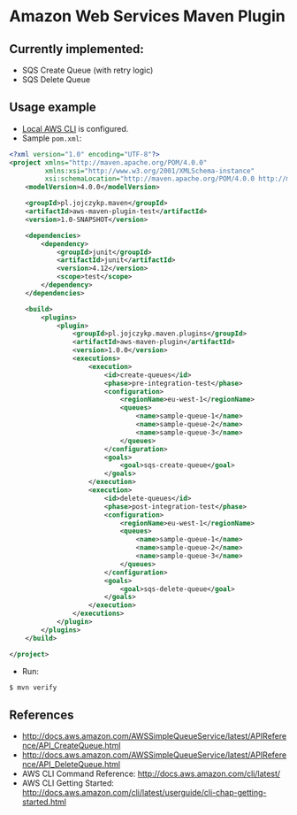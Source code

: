 # Amazon Web Services Maven Plugin

## Currently implemented:
- SQS Create Queue (with retry logic)
- SQS Delete Queue

## Usage example

- [Local AWS CLI](http://docs.aws.amazon.com/cli/latest/userguide/cli-chap-getting-started.html) is configured.
- Sample `pom.xml`:
```xml
<?xml version="1.0" encoding="UTF-8"?>
<project xmlns="http://maven.apache.org/POM/4.0.0"
		 xmlns:xsi="http://www.w3.org/2001/XMLSchema-instance"
		 xsi:schemaLocation="http://maven.apache.org/POM/4.0.0 http://maven.apache.org/xsd/maven-4.0.0.xsd">
	<modelVersion>4.0.0</modelVersion>

	<groupId>pl.jojczykp.maven</groupId>
	<artifactId>aws-maven-plugin-test</artifactId>
	<version>1.0-SNAPSHOT</version>

	<dependencies>
		<dependency>
			<groupId>junit</groupId>
			<artifactId>junit</artifactId>
			<version>4.12</version>
			<scope>test</scope>
		</dependency>
	</dependencies>

	<build>
		<plugins>
			<plugin>
				<groupId>pl.jojczykp.maven.plugins</groupId>
				<artifactId>aws-maven-plugin</artifactId>
				<version>1.0.0</version>
				<executions>
					<execution>
						<id>create-queues</id>
						<phase>pre-integration-test</phase>
						<configuration>
							<regionName>eu-west-1</regionName>
							<queues>
								<name>sample-queue-1</name>
								<name>sample-queue-2</name>
								<name>sample-queue-3</name>
							</queues>
						</configuration>
						<goals>
							<goal>sqs-create-queue</goal>
						</goals>
					</execution>
					<execution>
						<id>delete-queues</id>
						<phase>post-integration-test</phase>
						<configuration>
							<regionName>eu-west-1</regionName>
							<queues>
								<name>sample-queue-1</name>
								<name>sample-queue-2</name>
								<name>sample-queue-3</name>
							</queues>
						</configuration>
						<goals>
							<goal>sqs-delete-queue</goal>
						</goals>
					</execution>
				</executions>
			</plugin>
		</plugins>
	</build>

</project>
```
- Run:
```bash
$ mvn verify
```

## References
- http://docs.aws.amazon.com/AWSSimpleQueueService/latest/APIReference/API_CreateQueue.html
- http://docs.aws.amazon.com/AWSSimpleQueueService/latest/APIReference/API_DeleteQueue.html
- AWS CLI Command Reference: http://docs.aws.amazon.com/cli/latest/
- AWS CLI Getting Started: http://docs.aws.amazon.com/cli/latest/userguide/cli-chap-getting-started.html
